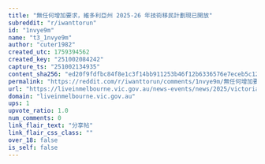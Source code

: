 ```yaml
---
title: "無任何增加要求，維多利亞州 2025-26 年技術移民計劃現已開放"
subreddit: "r/iwanttorun"
id: "1nvye9m"
name: "t3_1nvye9m"
author: "cuter1982"
created_utc: 1759394562
created_key: "251002084242"
capture_ts: "251002134935"
content_sha256: "ed20f9fdfbc84f8e1c3f14bb911253b46f12b6336576e7eceb5c12767d3a05a3"
permalink: "https://reddit.com/r/iwanttorun/comments/1nvye9m/無任何增加要求維多利亞州_202526_年技術移民計劃現已開放/"
url: "https://liveinmelbourne.vic.gov.au/news-events/news/2025/victorias-202526-skilled-migration-program-now-open"
domain: "liveinmelbourne.vic.gov.au"
ups: 1
upvote_ratio: 1.0
num_comments: 0
link_flair_text: "分享帖"
link_flair_css_class: ""
over_18: false
is_self: false
---
```


